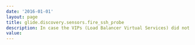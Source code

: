 ```yaml
---
date: '2016-01-01'
layout: page
title: glide.discovery.sensors.fire_ssh_probe
description: In case the VIPs (Load Balancer Virtual Services) did not return as part of the SNMP Probe payload, fire the SSH Probe. Select this option to use the SSH port on the load balancer, rather than just using SNMP. 
value:  
---
```

